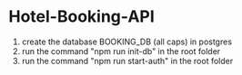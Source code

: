 # Hotel-Booking-API

1. create the database BOOKING_DB (all caps) in postgres
2. run the command "npm run init-db" in the root folder
3. run the command "npm run start-auth" in the root folder
